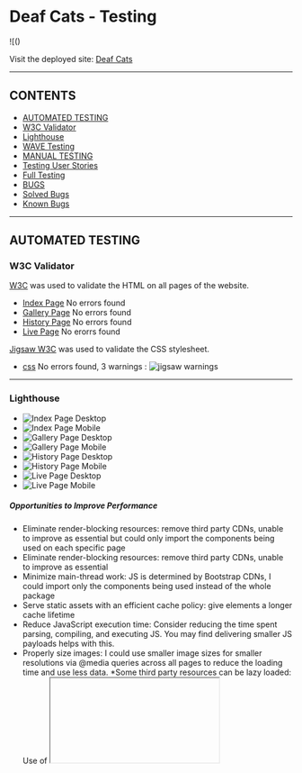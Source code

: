# Deaf Cats - Testing

![()

Visit the deployed site: [Deaf Cats](https://al-ell.github.io/index.html)

---

## CONTENTS

- [AUTOMATED TESTING](#automated-testing)
- [W3C Validator](#w3c-validator)
- [Lighthouse](#lighthouse)
- [WAVE Testing](#wave-testing)
- [MANUAL TESTING](#manual-testing)
- [Testing User Stories](#testing-user-stories)
- [Full Testing](#full-testing)
- [BUGS](#bugs)
- [Solved Bugs](#solved-bugs)
- [Known Bugs](#known-bugs)

---

## AUTOMATED TESTING

### W3C Validator

[W3C](https://validator.w3.org/) was used to validate the HTML on all pages of the website.

- [Index Page]() No errors found
- [Gallery Page]() No errors found
- [History Page]() No errors found
- [Live Page]() No erorrs found

[Jigsaw W3C](https://jigsaw.w3.org/css-validator/) was used to validate the CSS stylesheet.

- [css]() No errors found, 3 warnings : ![jigsaw warnings](/assets/docmenation/bugs/css-jigsaw-warnings.png)

---

### Lighthouse

- ![Index Page Desktop]() 
- ![Index Page Mobile]() 
- ![Gallery Page Desktop]() 
- ![Gallery Page Mobile]()
- ![History Page Desktop]() 
- ![History Page Mobile]() 
- ![Live Page Desktop]() 
- ![Live Page Mobile]() 

##### Opportunities to Improve Performance

* Eliminate render-blocking resources: remove third party CDNs, unable to improve as essential but could only import the components being used on each specific page
* Eliminate render-blocking resources: remove third party CDNs, unable to improve as essential
* Minimize main-thread work: JS  is determined by Bootstrap CDNs, I could import only the components being used instead of the whole package
* Serve static assets with an efficient cache policy: give elements a longer cache lifetime 
* Reduce JavaScript execution time: Consider reducing the time spent parsing, compiling, and executing JS. You may find delivering smaller JS payloads helps with this.
* Properly size images: I could use smaller image sizes for smaller resolutions via @media queries across all pages to reduce the loading time and use less data. 
*Some third party resources can be lazy loaded:  Use of <iframe> slows down result as it is a lot of data to load. The use of <lite-youtube> (https://github.com/justinribeiro/lite-youtube/tree/main) would improve this result but I have not been able to successfully implement this.

### Desktop Results

- [Index Page]()
- [Gallery Page]()
- [History Page]()
- [Live Page]()

---

### WAVE Testing

[WAVE](http://wave.webaim.org/) (Web Accessibility Evaluation Tool)

![Initial result](/assets/documentation/testing/wave-intitial-result.png)

- Missing form label for modal form text box (added)
- Contrast updated manually to pass accessability guidelines:

![Wave contrast editor 1](/assets/documentation/testing/wave-contrast-pass1.png)
![Wave contrast editor 2](/assets/documentation/testing/wave-contrast-pass-footer.png)

![Final result](/assets/documentation/testing/wave-final-result.png)

---

## MANUAL TESTING

### Testing User Stories

| Goals                 | How are they achieved? | Image |
| :-------------------- | :--------------------- | :---- |
| `First Time Visitors` |
|                       |                        |       |
|                       |                        | :---  |
|                       |                        | :---  |
|                       |                        | :---  |
| `Returning Visitors`  |
|                       |                        |       |
|                       |                        | :---  |
|                       |                        | :---  |
|                       |                        | :---  |
|                       | :---                   |
| `Admin User`          |
|                       |                        |       |
|                       |                        |       |

---

### Full Testing

Full testing was performed using [amiresponsive](https://ui.dev/amiresponsive?url=https://al-ell.github.io/index.html):

- Laptop:

Each device tested the site using the following browsers:

Google Chrome

| Feature              | Expected Outcome | Testing Performed | Result | Pass/Fail |
| -------------------- | ---------------- | ----------------- | ------ | --------- | --- |
| `Navbar` - all links tested on all pages  |
| Click on gallery page nav link |gallery page loads | clicking on link | taken to page | pass |
| Click on index page nav link |index page loads | clicking on link | taken to page | pass |
| Click on history page nav link |history page loads | clicking on link | taken to page | pass |
| Click on live page nav link |live page loads | clicking on link | taken to page | pass |
| Click on ticket alert link |ticket sellers website loads | clicking on link | new page opens in new tab | pass |
| ticket alert dissapears on smaller screen resolutions | alert dissapears | use of amiresponsive & Google dev tools to test different device and screeen sizes | alert dissapears| pass |
| `Footer`             |
| Click on spotify icon |spotify loads in new tab | clicking on link | spotify opens in new tab | pass |
| Click on youtube icon |youtube loads in new tab | clicking on link | youtube opens in new tab | pass |
| Click on bandcamp icon |bandcamp loads in new tab | clicking on link | bandcamp opens in new tab | pass |
| Click on instagram |instagram loads in new tab | clicking on link | instagram opens in new tab | pass |
| Click on watch link |new page loads in new tab | clicking on link | youtube opens in new tab | pass |
| Click on contact button |modal loads over webpage | clicking on button | modal loads over webpage | pass |
| `Home Page`          |
| hero text sits at an appropriate height for all screen sizes | doesn't cover faces and isn't hidden by the footer | use of amiresponsive & Google dev tools to test different device and screeen sizes | alert dissapears | doesn't cover faces but is cropped by footer for almost all screen sizes | fail |
| `Gallery Page`       |
| click on all images in the gallery | overlay text appears | clicking on images | overlay text appears | pass |
| gallery converts from grid to stack for smaller screen sizes | gallery converts to stack | use of amiresponsive & Google dev tools to test different device and screeen sizes | gallery converts to stack| pass |
| `History Page`       |
| history grid converts from grid to stack for smaller screen sizes | grid converts to stack | use of amiresponsive & Google dev tools to test different device and screeen sizes | grid converts to stack| pass |    
| images crop for smaller screens and grow for larger resolutions | images crop/grow | use of amiresponsive & Google dev tools to test different device and screeen sizes | images crop/grow | pass |
|youtube video plays when clicked on | video plays | clicking on iframe | video plays | pass |
| `Live Page`          |
|youtube video plays when clicked on | video plays | clicking on iframe | video plays | pass |
|youtube video dissapears on smaller screen resolutions | video dissapears | use of amiresponsive & Google dev tools to test different device and screeen sizes | video dissapears| pass |
| buy link opens ticket seller website when clicked | seller website opens in new tab | clicking on link |seller website opens in new tab  | pass |
| timeline items grow and shrink for different screen resolutions | use of amiresponsive & Google dev tools to test different device and screeen sizes | timeline elements change width| pass |
| `Contact Form Modal` |
| Click on contact button |modal loads over webpage | clicking on button | modal loads over webpage | pass |
| Click on close button |modal closes | clicking on button | modal closes | pass |
| typing in input boxes | words appear on screen | typing in button | words appear on screen| pass |
| typing in text box | words appear on screen | typing in button | words appear on screen| pass |
| attempting to send empty form | | clicking on send button | nothing happens | fail |

![amiresponsive result](/documentation/manual-testing/amiresponsive-results.png)

---

## BUGS

### Solved Bugs

| No. | Bug | How I solved the issue | | |
| -- | ---------------- | ---------------------- | ------ | -- | |
| 1 | Hero image won't display | I was seeking tutor support for another issue and Gemma spotted a typo, the class I was attempting to target did not match with the index page. |![No Hero image](documentation/bugs/bug-hero-image-wont-display.png) | |
| 2 | Modal displayed under background | Stackoverflow forum(https://stackoverflow.com/questions/41292673/bootstrap-modal-opens-but-stays-in-gray-background-and-cannot-close-or-interact) Bootstrap z-index{https://getbootstrap.com/docs/5.0/layout/z-index/} | ![Modal under background](documentation/bugs/bug-modal-display-under-background.jpg) | |
| 3 | Social media icons altered when bootstrap updated to include script needed for Modal | Tutor assistance sought. I was not using the best Fontawesome icon classes and the script was at the top, not the bottom of the html page. | ![Lost social media icons](documentation/bugs/bug-lost-social-icons-added-modal.jpg) | |
| 4 | Modal components not working when clicked | Rewatched Code Institute video on Modals and moved code to bottom of html page, now fully functioning. | ![Navbar styling lost](documentation/bugs/bug-navbar-styling-lost.jpg) | |
| 5 | Youtube video not playing | Change of embed method, now working. | | |
| 6 | History grid made with flexbox tutorial not changing to stack style for smaller screen sizes | I requested tutor support, they suggested I use Bootstrap grid instead of flexbox to be in keeping with the rest of the website. | ![Grid not responsive](documentation/bugs/grid-not-responsive.png) | |
| 7 | Footer has too many parts for mobile view | I researched how to get different columns to dissapear, I found some help on Stack Overflow and learned about d-none for Bootstrap elements | ![No watch link](documentation/bugs/nav-toggler-working-no-watch-link.png) | |
| 8 | Navbar didn't revert to button for smaller screens | I don't know what I changed to get this working, but as I was trying to target other things it started working! However, it wasn't converting at the right breakpoint. I found some help on Stack Overflow (https://stackoverflow.com/questions/19827605/how-to-change-bootstrap-navbar-collapse-breakpoint) I then had to update margins for difference @media queries | ![Nav button](documentation/bugs/nav-toggler-working-no-watch-link.png) | |
| 9 | Homepage image didn't fit container | I researched the issue and found it was an object-fit issue. has been amended and now fills container and is responsive | | |
| 10 | Navbar container background displays under button | I changed the background colour to the same as the body for smaller screen sizes so it appears hidden. The use of display:none would resuly in no button displayed. | ![Nav background](documentation/bugs/navbar-container-background-displaying-with-button.png) | |
| 11 | @media queries not funtioning when mobile type is selected in Google dev tools, but is working in responsive setting | I had mistakenly put the meta name as the page title not as "viewport", I did this in response to validator results recently. Now I have corrected it the media queries are all functioning. | ![Media queries not functioning](documentation/bugs/media-query-not-functional.png) | |
| 12 | Gallery page navigation not displaying inline as on other pages. | I found this bug during a mentoring session. I found out later that I had a typo in the <meta name="viewport"> section of the header. Once this was corrected it displayed as normal. | ![No viewport](documentation/bugs/bug-no-viewport.png) | |
| 13 | Navbar not collapsed on medium screen sizes | I realised that my grid column was targeting md instead of lg for the button toggle. I changed this and now the navbar is collapsed for tablet and mobile. | ![Navbar not collapsed](documentation/bugs/bug-navbar-not-collapsed.png) | |
| 14 | After applying flex properties to the footer sections the social links went out of alignment. | I couldn't figure out how to align them again, so after a few hours I got tutor assistance to help fix the issue. I was not targeting the right elements with flex properties. | ![Social icon misalignment](documentation/bugs/bug-social-icon-misaligned.png) | |
| 15 | Logo too large for medium screen, altert and heading out of alignment | I used chrome dev tools to find the appropriate size that won't put the sections out of alignment | ![Logo to big](documentation/bugs/bug-logo-too-big.png) | |
| 16 |  | | | |
| 17 | | | | |
| 18 | | | | |
| 19 | | | | |

---

### Known Bugs

| No  | Bug |     |
| :-- | :-- | :-- | --- | --- |
|  1  | The hero text sits too low in the viewport | I couldn't find the right size for the text box as I have ran out of time to build (I may come back to this issue later) | ![Hero text alignment](documentation/bugs/known-bug-hero-text-alignment.png) |     |
|     | The hero text sits too low in the viewport |     | ![Scroll on mobile](documentation/bugs/known-bug-scroll-mobile.png) |    |
|     | The hero text sits too low in the viewport |     | ![Scroll on mobile](documentation/bugs/known-bug-scroll-on-mobile.png) |     |
|  2  | The header top margins are too large on some devices | I have ran out of time to fix this, but adjusting the unit of measurement or being more precise may give better results. | ![Large Margins](documentation/bugs/known-bug-large-margins.png) |     |
|  3  |  |     |     |     |
|     |     |     |     |     |
